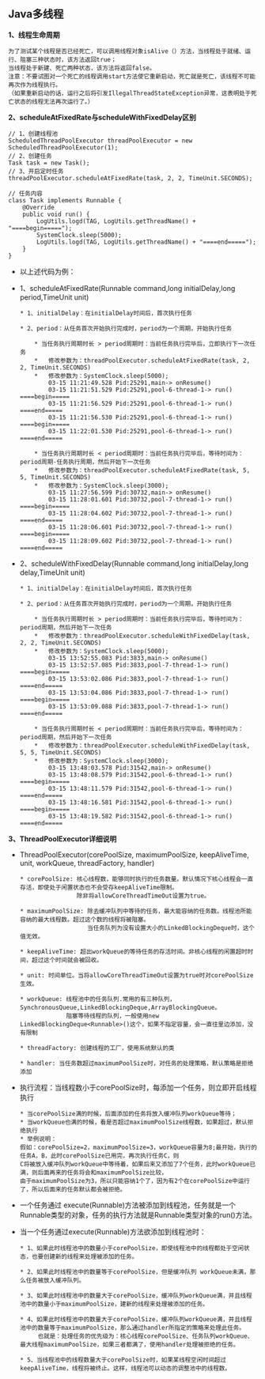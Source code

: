 ## Java多线程 ##

**1、线程生命周期**

    为了测试某个线程是否已经死亡，可以调用线程对象isAlive（）方法，当线程处于就绪、运行、阻塞三种状态时，该方法返回true；
	当线程处于新建、死亡两种状态，该方法将返回false。
	注意：不要试图对一个死亡的线程调用start方法使它重新启动，死亡就是死亡，该线程不可能再次作为线程执行。
	（如果重新启动的话，运行之后将引发IllegalThreadStateException异常，这表明处于死亡状态的线程无法再次运行了。）

**2、scheduleAtFixedRate与scheduleWithFixedDelay区别**

	// 1、创建线程池
	ScheduledThreadPoolExecutor threadPoolExecutor = new ScheduledThreadPoolExecutor(1);
	// 2、创建任务
    Task task = new Task();
	// 3、开启定时任务
    threadPoolExecutor.scheduleAtFixedRate(task, 2, 2, TimeUnit.SECONDS);

	// 任务内容
	class Task implements Runnable {
        @Override
        public void run() {
            LogUtils.logd(TAG, LogUtils.getThreadName() + "====begin=====");
            SystemClock.sleep(5000);
            LogUtils.logd(TAG, LogUtils.getThreadName() + "====end=====");
        }
    }
	

  * 以上述代码为例：
	
  * 1、scheduleAtFixedRate(Runnable command,long initialDelay,long period,TimeUnit unit)	
	
		* 1、initialDelay：在initialDelay时间后，首次执行任务
		 
		* 2、period：从任务首次开始执行完成时，period为一个周期，开始执行任务
		
			* 当任务执行周期时长 > period周期时：当前任务执行完毕后，立即执行下一次任务
			*   修改参数为：threadPoolExecutor.scheduleAtFixedRate(task, 2, 2, TimeUnit.SECONDS)
			*   修改参数为：SystemClock.sleep(5000);
				03-15 11:21:49.528 Pid:25291,main-> onResume() 
				03-15 11:21:51.529 Pid:25291,pool-6-thread-1-> run() ====begin=====
				03-15 11:21:56.529 Pid:25291,pool-6-thread-1-> run() ====end=====
				03-15 11:21:56.530 Pid:25291,pool-6-thread-1-> run() ====begin=====
				03-15 11:22:01.530 Pid:25291,pool-6-thread-1-> run() ====end=====

			* 当任务执行周期时长 < period周期时：当前任务执行完毕后，等待时间为：period周期-任务执行周期，然后开始下一次任务
			* 	修改参数为：threadPoolExecutor.scheduleAtFixedRate(task, 5, 5, TimeUnit.SECONDS)
			*   修改参数为：SystemClock.sleep(3000);
				03-15 11:27:56.599 Pid:30732,main-> onResume()
				03-15 11:28:01.601 Pid:30732,pool-7-thread-1-> run() ====begin=====
				03-15 11:28:04.602 Pid:30732,pool-7-thread-1-> run() ====end=====
				03-15 11:28:06.601 Pid:30732,pool-7-thread-1-> run() ====begin=====
				03-15 11:28:09.602 Pid:30732,pool-7-thread-1-> run() ====end===== 
	
  * 2、scheduleWithFixedDelay(Runnable command,long initialDelay,long delay,TimeUnit unit)
		
		* 1、initialDelay：在initialDelay时间后，首次执行任务
		 
		* 2、period：从任务首次开始执行完成时，period为一个周期，开始执行任务
		
			* 当任务执行周期时长 > period周期时：当前任务执行完毕后，等待时间为：period周期，然后开始下一次任务
			*   修改参数为：threadPoolExecutor.scheduleWithFixedDelay(task, 2, 2, TimeUnit.SECONDS)
			*   修改参数为：SystemClock.sleep(5000);
				03-15 13:52:55.083 Pid:3833,main-> onResume() 
				03-15 13:52:57.085 Pid:3833,pool-7-thread-1-> run() ====begin=====
				03-15 13:53:02.086 Pid:3833,pool-7-thread-1-> run() ====end=====
				03-15 13:53:04.086 Pid:3833,pool-7-thread-1-> run() ====begin=====
				03-15 13:53:09.088 Pid:3833,pool-7-thread-1-> run() ====end=====

			* 当任务执行周期时长 < period周期时：当前任务执行完毕后，等待时间为：period周期，然后开始下一次任务
			* 	修改参数为：threadPoolExecutor.scheduleWithFixedDelay(task, 5, 5, TimeUnit.SECONDS)
			*   修改参数为：SystemClock.sleep(3000);
				03-15 13:48:03.578 Pid:31542,main-> onResume() 
				03-15 13:48:08.579 Pid:31542,pool-6-thread-1-> run() ====begin=====
				03-15 13:48:11.579 Pid:31542,pool-6-thread-1-> run() ====end=====
				03-15 13:48:16.581 Pid:31542,pool-6-thread-1-> run() ====begin=====
				03-15 13:48:19.582 Pid:31542,pool-6-thread-1-> run() ====end=====


**3、ThreadPoolExecutor详细说明**

  * ThreadPoolExecutor(corePoolSize, maximumPoolSize, keepAliveTime, unit, workQueue, threadFactory, handler)

		* corePoolSize: 核心线程数，能够同时执行的任务数量。默认情况下核心线程会一直存活，即使处于闲置状态也不会受存keepAliveTime限制。
						除非将allowCoreThreadTimeOut设置为true。
	
		* maximumPoolSize: 除去缓冲队列中等待的任务，最大能容纳的任务数。线程池所能容纳的最大线程数。超过这个数的线程将被阻塞。
		                   当任务队列为没有设置大小的LinkedBlockingDeque时，这个值无效。
	
		* keepAliveTime: 超出workQueue的等待任务的存活时间。非核心线程的闲置超时时间，超过这个时间就会被回收。
	
		* unit: 时间单位。当将allowCoreThreadTimeOut设置为true时对corePoolSize生效。
	
		* workQueue: 线程池中的任务队列.常用的有三种队列，SynchronousQueue,LinkedBlockingDeque,ArrayBlockingQueue。
	                 阻塞等待线程的队列，一般使用new LinkedBlockingDeque<Runnable>()这个，如果不指定容量，会一直往里边添加，没有限制
	
		* threadFactory: 创建线程的工厂，使用系统默认的类
	
		* handler: 当任务数超过maximumPoolSize时，对任务的处理策略，默认策略是拒绝添加

  * 执行流程：当线程数小于corePoolSize时，每添加一个任务，则立即开启线程执行
 
	    * 当corePoolSize满的时候，后面添加的任务将放入缓冲队列workQueue等待；
		* 当workQueue也满的时候，看是否超过maximumPoolSize线程数，如果超过，默认拒绝执行
	 	* 举例说明：
	    假如：corePoolSize=2，maximumPoolSize=3，workQueue容量为8;最开始，执行的任务A，B，此时corePoolSize已用完，再次执行任务C，则
	    C将被放入缓冲队列workQueue中等待着，如果后来又添加了7个任务，此时workQueue已满，则后面再来的任务将会和maximumPoolSize比较，
        由于maximumPoolSize为3，所以只能容纳1个了，因为有2个在corePoolSize中运行了，所以后面来的任务默认都会被拒绝。

  * 一个任务通过 execute(Runnable)方法被添加到线程池，任务就是一个 Runnable类型的对象，任务的执行方法就是Runnable类型对象的run()方法。

  * 当一个任务通过execute(Runnable)方法欲添加到线程池时：

	    * 1、如果此时线程池中的数量小于corePoolSize，即使线程池中的线程都处于空闲状态，也要创建新的线程来处理被添加的任务。
	
	    * 2、如果此时线程池中的数量等于corePoolSize，但是缓冲队列 workQueue未满，那么任务被放入缓冲队列。
	
	    * 3、如果此时线程池中的数量大于corePoolSize，缓冲队列workQueue满，并且线程池中的数量小于maximumPoolSize，建新的线程来处理被添加的任务。
	
	    * 4、如果此时线程池中的数量大于corePoolSize，缓冲队列workQueue满，并且线程池中的数量等于maximumPoolSize，那么通过handler所指定的策略来处理此任务。
	         也就是：处理任务的优先级为：核心线程corePoolSize、任务队列workQueue、最大线程maximumPoolSize，如果三者都满了，使用handler处理被拒绝的任务。
	
	    * 5、当线程池中的线程数量大于corePoolSize时，如果某线程空闲时间超过keepAliveTime，线程将被终止。这样，线程池可以动态的调整池中的线程数。
